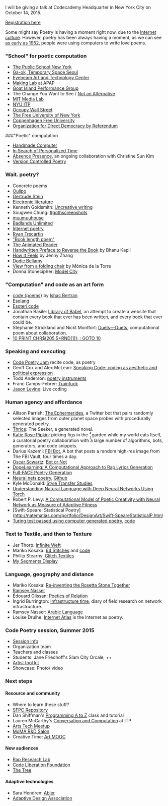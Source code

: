 I will be giving a talk at Codecademy Headquarter in New York City on October 14, 2015.

[Registration here](http://www.eventbrite.com/e/codecademy-invites-taeyoon-choi-tickets-18781906187) 

Some might say Poetry is having a moment right now. due to the [Internet culture](http://www.telegraph.co.uk/culture/books/booknews/4863351/Internet-is-causing-poetry-boom.html). 
However, poetry has been always having a moment, as we can see [as early as 1952](http://www.telegraph.co.uk/news/science/science-news/4967408/Worlds-first-computer-was-used-to-generate-love-poetry.html), people were using computers to write love poems. 


### "School" for poetic computation

- [The Public School New York](http://thepublicschool.org/nyc) 
- [Ga-ok, Temporary Space Seoul](http://www.temporaryseoul.org/)
- [Eyebeam Art and Technology Center](http://eyebeam.org)
- [Making Lab](https://apap.or.kr/en/makinglab) at APAP  
- [Goat Island Performance Group](http://www.goatislandperformance.org/) 
- The Change You Want to See / [Not an Alternative](http://notanalternative.org/) 
- [MIT Media Lab](https://www.media.mit.edu/) 
- [NYU ITP](http://tisch.nyu.edu/itp) 
- [Occupy Wall Street](https://en.wikipedia.org/wiki/Occupy_Wall_Street)
- [The Free University of New York](http://freeuniversitynyc.org/)
- [Coppenhagen Free University](http://www.copenhagenfreeuniversity.dk/)
- [Organization for Direct Democracy by Referendum](http://casestudiesforeducationalturn.blog.hu/2011/05/24/joseph_beuys_organization_for_direct_democracy_by_referendum) 


###"Poetic" computation 

- [Handmade Computer](https://github.com/tchoi8/handmadecomputer)
- [In Search of Personalized Time](http://i-s-o-p-t.com/)
- [Absence Presence](http://absencepresence.org/), an ongoing collaboration with Christine Sun Kim
- [Version Controlled Poetry](https://github.com/tchoi8/poetry)


### Wait. poetry? 

- Concrete poems
- [Oulipo](https://en.wikipedia.org/wiki/Oulipo)
- [Gertrude Stein](https://en.wikipedia.org/wiki/Gertrude_Stein)
- [Electronic literature](https://en.wikipedia.org/wiki/Electronic_literature)
- Kenneth Goldsmith: [Uncreative writing](http://chronicle.com/article/Uncreative-Writing/128908/) 
- Sougwen Chung: [#gothscreenshots](http://gothscreenshots.tumblr.com/)
- [muumuuhouse](http://muumuuhouse.com/)
- [Badlands Unlimited](http://badlandsunlimited.com/)
- [Internet poetry](http://internetpoetry.tumblr.com/)
- [Ryan Trecartin](http://rhizome.org/editorial/2011/jul/27/making-word-ryan-trecartin-poet/)
- ["Book length poem"](https://en.wikipedia.org/wiki/Long_poem)
- [The Animated Reader](http://miamirail.org/reviews/the-animated-reader/)
- [Handwritten Preface to Reverse the Book](http://www.poetryfoundation.org/poem/239150) by Bhanu Kapil
- [How It Feels](http://www.poetryfoundation.org/poetrymagazine/article/250614) by Jenny Zhang
- [Dodie Bellamy](http://bombmagazine.org/article/7463/dodie-bellamy)
- [View from a folding chair](http://www.newyorker.com/magazine/2015/05/18/view-from-a-folding-chair) by Mónica de la Torre
- Donna Stonecipher: [Model City](http://www.shearsman.com/ws-shop/category/796-books/product/4891-donna-stonecipher-model-city)
 

### "Computation" and code as an art form 

- [code {poems}](http://code-poems.com/) by [Ishac Bertran](http://ishback.com/)
- [Esolang](https://esolangs.org/wiki/Main_Page)
- [Esoteri code](http://esoteric.codes/)
- Jonathan Basile: [Library of Babel](http://libraryofbabel.info/), an attempt to create a website that contain every book that ever has been written, and every book that ever could be.  
- Stephanie Strickland and Nickt Montfort: [Duels — Duets](http://duels-duets.newbinarypress.com/), computational poem about collaboration.
- [10 PRINT CHR$(205.5+RND(1)); : GOTO 10](http://10print.org/)

### Speaking and executing

- [Code Poetry Jam](https://codepoetry.at/ ) recite code, as poetry 
- Geoff Cox and Alex McLean: [Speaking Code: coding as aesthetic and political expression](http://www.markbernstein.org/BooksSpring2012/SpeakingCodecodingasaesthe.html)
- Todd Anderson: [poetry instruments](https://github.com/toddwords)
- Franc Camps-Febrer: [Trainfuck](http://www.franc.ly/projects/Trainfuck/index.html)
- [Jason Levine](http://sfpc.io/people/jason-levine/): Live coding 


### Human agency and affordance

- Allison Parrish: [The Ephermerides](http://www.decontextualize.com/2015/08/the-ephemerides%20/), a Twitter bot that pairs randomly selected images from outer planet space probes with procedurally generated poetry. 
- [Thrice](https://github.com/thricedotted/theseeker): The Seeker, a generated novel.
- [Katie Rose Pipkin](http://katierosepipkin.com/picking-figs-in-the-garden-while-my-world-eats-itself/): picking figs in the ˚̥̞̞̽̽ͯ garden while my world eats Itself, a curatorial poetry collaboration with a large number of algorithms, bots, generators, and code snippets. 
- Darius Kazemi: [FBI Bot](http://fbibot.tumblr.com/), A bot that posts a random high-res image from The FBI Vault, four times a day. 
- [Oscar Scwartz](http://botpoet.tumblr.com/ ): [Bot or Not](http://botpoet.com/)
- [DopeLearning: A Computational Approach to Rap Lyrics Generation](http://arxiv.org/abs/1505.04771)
- [Full-FACE Poetry Generation](http://computationalcreativity.net/iccc2012/wp-content/uploads/2012/05/095-Colton.pdf)
- [Neural nets poetry](http://neuralnetpoetry.blogspot.com/), [Github](https://github.com/samim23/char-rnn-api)
- Kyle McDonald: [Style Transfer Studies](http://kylemcdonald.net/stylestudies/)
- [Understanding Natural Language with Deep Neural Networks Using Torch](http://devblogs.nvidia.com/parallelforall/understanding-natural-language-deep-neural-networks-using-torch/)
- Robert P. Levy: [A Computational Model of Poetic Creativity with
Neural Network as Measure of Adaptive Fitness](http://citeseerx.ist.psu.edu/viewdoc/download?doi=10.1.1.126.1464&rep=rep1&type=pdf)
- [Swift-Speare: Statistical Poetry](http://natematias.com/portfolio/DesignArt/Swift-SpeareStatisticalP.html
- [Turing test passed using computer generated poetry](https://rpiai.wordpress.com/2015/01/24/turing-test-passed-using-computer-generated-poetry/), [code](https://github.com/schollz/poetry-generator)

### Text to Textile, and then to Texture 

- Jer Thorp: [Infinite Weft](http://blog.blprnt.com/blog/blprnt/infinite-weft-exploring-the-old-aesthetic)
- Mariko Kosaka: [64 Stitches](http://64sts.com/) and [code](https://github.com/kosamari/64sts)
- Phillip Stearns: [Glitch Textiles](http://www.glitchtextiles.com/woven-throws/)
- [My Segments Display](http://www.kobakant.at/DIY/?p=5712)


### Language, geography and distance  

- Mariko Kosaka: [Re-inventing the Rosetta Stone Together](https://www.youtube.com/watch?v=OOzAly5Rs7g)
- [Ramsey Nasser](http://nas.sr/) 
- Édouard Glissan: [Poetics of Relation](https://www.press.umich.edu/10262/poetics_of_relation) 
- Ingrid Burrington: [Infrastructure time](http://tinyletter.com/infrastructuretime/archive), diary of field research on network infrastructure.  
- Ramsey Nasser: [Arabic Language](http://animalnewyork.com/2014/artists-notebook-ramsey-nasser/)
- Louise Drulhe: [Internet Atlas](http://internet-atlas.net/) is the Internet as poetry. 


### Code Poetry session, Summer 2015 

- [Session info](http://sfpc.io/summer2015/)
- Organization team 
- Teachers and classes
- Students: Jane Friedhoff's Slam City Orcale, ++ 
- [Artist tool kit](https://github.com/tchoi8/ArtistToolKit)
- Showcase: Photo/ video  

### Next steps

#### Resource and community

- Where to learn these stuff? 
- [SFPC Repository](https://github.com/SFPC/fall15)
- Dan Shiffman's [Programming A to Z](https://github.com/shiffman/A2Z-F15) class and tutorial
- Lauren McCarthy's [Conversation and Computation](https://github.com/lmccart/itp-convo-comp) at ITP 
- [Arts Tech Meetup](http://www.meetup.com/Arts-Culture-and-Technology/)
- [MoMA R&D Salon](https://www.moma.org/learn/momarnd/index)
- Creative Time: [Art MOOC](http://creativetime.org/projects/art-mooc/) 


#### New audiences 
- [Rap Research Lab](http://rrlstudentresearch.tumblr.com/)
- [Code Liberation Foundation](http://codeliberation.org/)
- [The Tree](https://github.com/tchoi8/thetree)

#### Adaptive technologies

- Sara Hendren: [Abler](http://ablersite.org/)
- [Adaptive Design Association](http://www.adaptivedesign.org/)